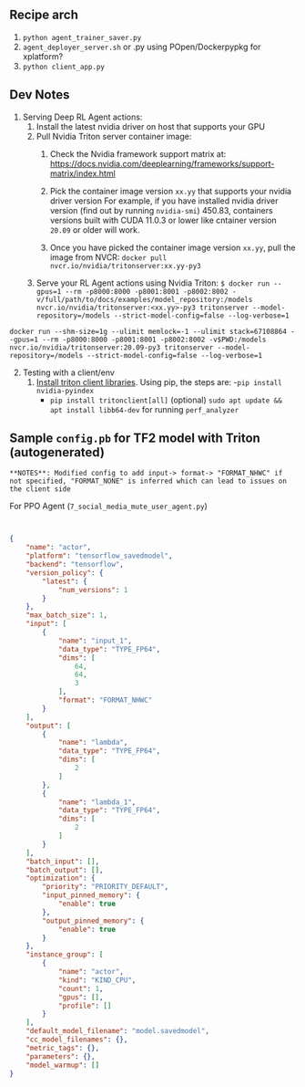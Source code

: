 ## Recipe arch
1. `python agent_trainer_saver.py`
2. `agent_deployer_server.sh` or .py using POpen/Dockerpypkg for xplatform?
3. `python client_app.py`


## Dev Notes
1. Serving Deep RL Agent actions:
    1. Install the latest nvidia driver on host that supports your GPU
    2. Pull Nvidia Triton server container image:
        1. Check the Nvidia framework support matrix at: https://docs.nvidia.com/deeplearning/frameworks/support-matrix/index.html
        1. Pick the container image version `xx.yy` that supports your nvidia driver version
        For example, if you have installed nvidia driver version (find out by running `nvidia-smi`) 450.83, containers versions built with CUDA 11.0.3 or lower like cntainer version `20.09` or older will work.

        1. Once you have picked the container image version `xx.yy`, pull the image from NVCR: `docker pull nvcr.io/nvidia/tritonserver:xx.yy-py3`
    3.  Serve your RL Agent actions using Nvidia Triton: `$ docker run --gpus=1 --rm -p8000:8000 -p8001:8001 -p8002:8002 -v/full/path/to/docs/examples/model_repository:/models nvcr.io/nvidia/tritonserver:<xx.yy>-py3 tritonserver --model-repository=/models --strict-model-config=false --log-verbose=1`

`docker run --shm-size=1g --ulimit memlock=-1 --ulimit stack=67108864 --gpus=1 --rm -p8000:8000 -p8001:8001 -p8002:8002 -v$PWD:/models nvcr.io/nvidia/tritonserver:20.09-py3 tritonserver --model-repository=/models --strict-model-config=false --log-verbose=1`

2. Testing with a client/env
    1. [Install triton client libraries](https://github.com/triton-inference-server/server/blob/master/docs/client_libraries.md#getting-the-client-libraries). Using pip, the steps are:
        -`pip install nvidia-pyindex`
        - `pip install tritonclient[all]`
        (optional) `sudo apt update && apt install libb64-dev` for running `perf_analyzer` 

## Sample `config.pb` for TF2 model with Triton (autogenerated)
    **NOTES**: Modified config to add input-> format-> "FORMAT_NHWC" if not specified, "FORMAT_NONE" is inferred which can lead to issues on the client side
For PPO Agent (`7_social_media_mute_user_agent.py`)
```json


{                                                                                                                     
    "name": "actor",                                                                                                  
    "platform": "tensorflow_savedmodel",                                                                              
    "backend": "tensorflow",                                                                                          
    "version_policy": {                                                                                               
        "latest": {                                                                                                   
            "num_versions": 1                                                                                         
        }                                                                                                             
    },                                                                                                                
    "max_batch_size": 1,                                                                                              
    "input": [                                                                                                        
        {                                                                                                             
            "name": "input_1",                                                                                        
            "data_type": "TYPE_FP64",                                                                                 
            "dims": [                                                                                                 
                64,                                                                                                   
                64,                                                                                                   
                3                                                                                                     
            ],
            "format": "FORMAT_NHWC"                                                                                                         
        }                                                                                                             
    ],
    "output": [
        {
            "name": "lambda", 
            "data_type": "TYPE_FP64",
            "dims": [
                2
            ]
        },
        {
            "name": "lambda_1",
            "data_type": "TYPE_FP64",
            "dims": [
                2
            ]
        }
    ],
    "batch_input": [],
    "batch_output": [],
    "optimization": {
        "priority": "PRIORITY_DEFAULT",
        "input_pinned_memory": {
            "enable": true
        },
        "output_pinned_memory": {
            "enable": true
        }
    },
    "instance_group": [
        {
            "name": "actor",
            "kind": "KIND_CPU",
            "count": 1,
            "gpus": [],
            "profile": []
        }
    ],
    "default_model_filename": "model.savedmodel",
    "cc_model_filenames": {}, 
    "metric_tags": {},
    "parameters": {},
    "model_warmup": []
}
```